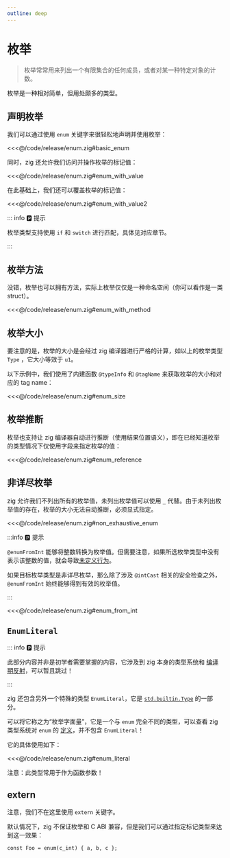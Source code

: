 ```yaml
---
outline: deep
---
```


# 枚举

> 枚举常常用来列出一个有限集合的任何成员，或者对某一种特定对象的计数。

枚举是一种相对简单，但用处颇多的类型。

## 声明枚举

我们可以通过使用 `enum` 关键字来很轻松地声明并使用枚举：

<<<@/code/release/enum.zig#basic_enum

同时，zig 还允许我们访问并操作枚举的标记值：

<<<@/code/release/enum.zig#enum_with_value

在此基础上，我们还可以覆盖枚举的标记值：

<<<@/code/release/enum.zig#enum_with_value2

::: info 🅿️ 提示

枚举类型支持使用 `if` 和 `switch` 进行匹配，具体见对应章节。

:::

## 枚举方法

没错，枚举也可以拥有方法，实际上枚举仅仅是一种命名空间（你可以看作是一类 struct）。

<<<@/code/release/enum.zig#enum_with_method

## 枚举大小

要注意的是，枚举的大小是会经过 zig 编译器进行严格的计算，如以上的枚举类型 `Type` ，它大小等效于 `u1`。

以下示例中，我们使用了内建函数 `@typeInfo` 和 `@tagName` 来获取枚举的大小和对应的 tag name：

<<<@/code/release/enum.zig#enum_size

## 枚举推断

枚举也支持让 zig 编译器自动进行推断（使用结果位置语义），即在已经知道枚举的类型情况下仅使用字段来指定枚举的值：

<<<@/code/release/enum.zig#enum_reference

## 非详尽枚举

zig 允许我们不列出所有的枚举值，未列出枚举值可以使用 `_` 代替。由于未列出枚举值的存在，枚举的大小无法自动推断，必须显式指定。

<<<@/code/release/enum.zig#non_exhaustive_enum

:::info 🅿️ 提示

`@enumFromInt` 能够将整数转换为枚举值。但需要注意，如果所选枚举类型中没有表示该整数的值，就会导致[未定义行为](../../advanced/undefined_behavior#无效枚举转换)。

如果目标枚举类型是非详尽枚举，那么除了涉及 `@intCast` 相关的安全检查之外，`@enumFromInt` 始终能够得到有效的枚举值。

:::

<<<@/code/release/enum.zig#enum_from_int

## `EnumLiteral`

::: info 🅿️ 提示

此部分内容并非是初学者需要掌握的内容，它涉及到 zig 本身的类型系统和 [编译期反射](../../advanced/reflection#构建新的类型)，可以暂且跳过！

:::

zig 还包含另外一个特殊的类型 `EnumLiteral`，它是 [`std.builtin.Type`](https://ziglang.org/documentation/master/std/#std.builtin.Type) 的一部分。

可以将它称之为“枚举字面量”，它是一个与 `enum` 完全不同的类型，可以查看 zig 类型系统对 `enum` 的 [定义](https://ziglang.org/documentation/master/std/#std.builtin.Type.Enum)，并不包含 `EnumLiteral`！

它的具体使用如下：

<<<@/code/release/enum.zig#enum_literal

注意：此类型常用于作为函数参数！

## extern

注意，我们不在这里使用 `extern` 关键字。

默认情况下，zig 不保证枚举和 C ABI 兼容，但是我们可以通过指定标记类型来达到这一效果：

```zig
const Foo = enum(c_int) { a, b, c };
```
